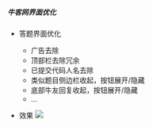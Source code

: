 ##### 牛客网界面优化
* 答题界面优化
	* 广告去除
	* 顶部栏去除冗余
	* 已提交代码人名去除
	* 类似题目侧边栏收起，按钮展开/隐藏
	* 底部牛友回复收起，按钮展开/隐藏
	* ...

* 效果
![](https://github.com/logicr/JavaScript/blob/master/Nowcoder-move-AD/%E6%95%88%E6%9E%9C%E5%9B%BE.png")
